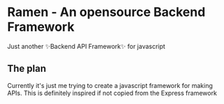 # Ramen - An opensource Backend Framework

Just another ✨Backend API Framework✨ for javascript
## The plan
Currently it's just me trying to create a javascript framework for making APIs. This is definitely inspired if not copied from the Express framework

